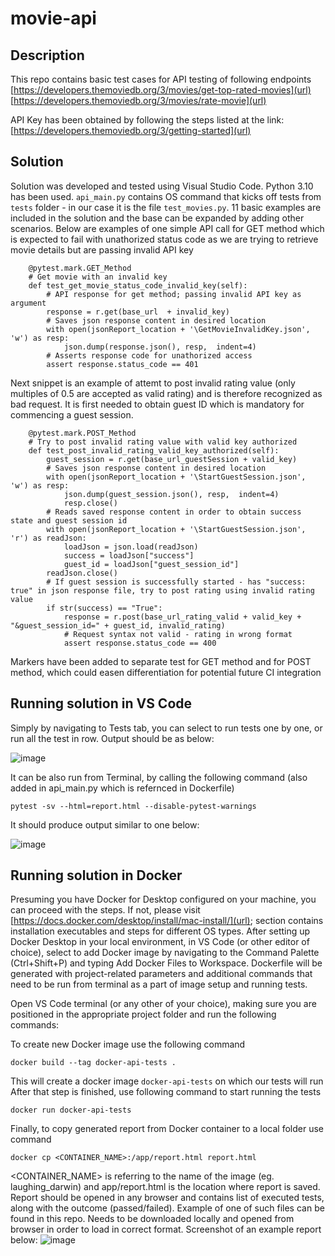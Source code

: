 # movie-api

## Description
This repo contains basic test cases for API testing of following endpoints
  [https://developers.themoviedb.org/3/movies/get-top-rated-movies](url)
  [https://developers.themoviedb.org/3/movies/rate-movie](url)

API Key has been obtained by following the steps listed at the link: [https://developers.themoviedb.org/3/getting-started](url)

## Solution
Solution was developed and tested using Visual Studio Code. Python 3.10 has been used.
`api_main.py` contains OS command that kicks off tests from `tests` folder - in our case it is the file `test_movies.py`. 11 basic examples are included in the solution and the base can be expanded by adding other scenarios. Below are examples of one simple API call for GET method which is expected to fail with unathorized status code as we are trying to retrieve movie details but are passing invalid API key

```{python}
    @pytest.mark.GET_Method
    # Get movie with an invalid key
    def test_get_movie_status_code_invalid_key(self):
        # API response for get method; passing invalid API key as argument
        response = r.get(base_url  + invalid_key)
        # Saves json response content in desired location
        with open(jsonReport_location + '\GetMovieInvalidKey.json', 'w') as resp:
            json.dump(response.json(), resp,  indent=4)
        # Asserts response code for unathorized access
        assert response.status_code == 401
```

Next snippet is an example of attemt to post invalid rating value (only multiples of 0.5 are accepted as valid rating) and is therefore recognized as bad request. It is first needed to obtain guest ID which is mandatory for commencing a guest session.
```{python}
    @pytest.mark.POST_Method
    # Try to post invalid rating value with valid key authorized
    def test_post_invalid_rating_valid_key_authorized(self):    
        guest_session = r.get(base_url_guestSession + valid_key)
        # Saves json response content in desired location
        with open(jsonReport_location + '\StartGuestSession.json', 'w') as resp:
            json.dump(guest_session.json(), resp,  indent=4)
            resp.close()
        # Reads saved response content in order to obtain success state and guest session id
        with open(jsonReport_location + '\StartGuestSession.json', 'r') as readJson:
            loadJson = json.load(readJson)
            success = loadJson["success"]
            guest_id = loadJson["guest_session_id"]
        readJson.close()
        # If guest session is successfully started - has "success: true" in json response file, try to post rating using invalid rating value
        if str(success) == "True":
            response = r.post(base_url_rating_valid + valid_key + "&guest_session_id=" + guest_id, invalid_rating)
            # Request syntax not valid - rating in wrong format
            assert response.status_code == 400 
```

Markers have been added to separate test for GET method and for POST method, which could easen differentiation for potential future CI integration

## Running solution in VS Code
Simply by navigating to Tests tab, you can select to run tests one by one, or run all the test in row. Output should be as below:

![image](https://user-images.githubusercontent.com/105950708/179721481-feef64a0-14d3-4e1a-8aea-320171b87a51.png)


It can be also run from Terminal, by calling the following command (also added in api_main.py which is refernced in Dockerfile)

`pytest -sv --html=report.html --disable-pytest-warnings`

It should produce output similar to one below:

![image](https://user-images.githubusercontent.com/105950708/179721319-2101ccd6-b75b-4b9d-8ece-28e4841aca4d.png)


## Running solution in Docker

Presuming you have Docker for Desktop configured on your machine, you can proceed with the steps. If not, please visit [https://docs.docker.com/desktop/install/mac-install/](url); section contains installation executables and steps for different OS types.
After setting up Docker Desktop in your local environment, in VS Code (or other editor of choice), select to add Docker image by navigating to the Command Palette (Ctrl+Shift+P) and typing Add Docker Files to Workspace. Dockerfile will be generated with project-related parameters and additional commands that need to be run from terminal as a part of image setup and running tests.

Open VS Code terminal (or any other of your choice), making sure you are positioned in the appropriate project folder and run the following commands:

To create new Docker image use the following command

`docker build --tag docker-api-tests .`

This will create a docker image `docker-api-tests` on which our tests will run
After that step is finished, use following command to start running the tests

`docker run docker-api-tests`

Finally, to copy generated report from Docker container to a local folder use command

`docker cp <CONTAINER_NAME>:/app/report.html report.html`

<CONTAINER_NAME> is referring to the name of the image (eg. laughing_darwin) and app/report.html is the location where report is saved. Report should be opened in any browser and contains list of executed tests, along with the outcome (passed/failed). Example of one of such files can be found in this repo. Needs to be downloaded locally and opened from browser in order to load in correct format. Screenshot of an example report below:
![image](https://user-images.githubusercontent.com/105950708/179739908-9cd2f325-85fa-4929-95e7-b322f5f5cdd6.png)


